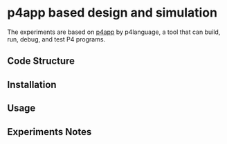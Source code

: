 # p4app based design and simulation

The experiments are based on [p4app](https://github.com/p4lang/p4app) by p4language, a tool that can build, run, debug, and test P4 programs. 

## Code Structure

## Installation

## Usage

## Experiments Notes
